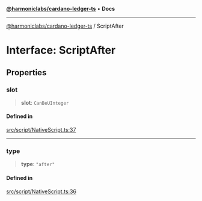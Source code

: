[**@harmoniclabs/cardano-ledger-ts**](../README.md) • **Docs**

***

[@harmoniclabs/cardano-ledger-ts](../globals.md) / ScriptAfter

# Interface: ScriptAfter

## Properties

### slot

> **slot**: `CanBeUInteger`

#### Defined in

[src/script/NativeScript.ts:37](https://github.com/HarmonicLabs/cardano-ledger-ts/blob/94dd590ffe94133126b0d8d49920fc7b002e1975/src/script/NativeScript.ts#L37)

***

### type

> **type**: `"after"`

#### Defined in

[src/script/NativeScript.ts:36](https://github.com/HarmonicLabs/cardano-ledger-ts/blob/94dd590ffe94133126b0d8d49920fc7b002e1975/src/script/NativeScript.ts#L36)
